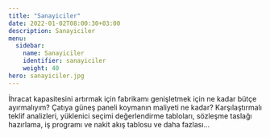 ```yaml
---
title: "Sanayiciler"
date: 2022-01-02T08:00:30+03:00
description: Sanayiciler
menu:
  sidebar:
    name: Sanayiciler
    identifier: sanayiciler
    weight: 40
hero: sanayiciler.jpg
---
```

İhracat kapasitesini artırmak için fabrikamı genişletmek için ne kadar bütçe ayırmalıyım? Çatıya güneş paneli koymanın maliyeti ne kadar? Karşılaştırmalı teklif analizleri, yüklenici seçimi değerlendirme tabloları, sözleşme taslağı hazırlama, iş programı ve nakit akış tablosu ve daha fazlası...